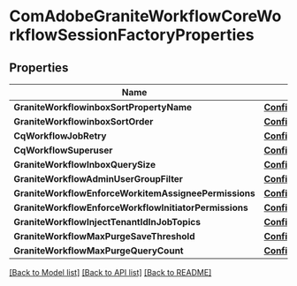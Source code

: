# ComAdobeGraniteWorkflowCoreWorkflowSessionFactoryProperties

## Properties
Name | Type | Description | Notes
------------ | ------------- | ------------- | -------------
**GraniteWorkflowinboxSortPropertyName** | [**ConfigNodePropertyDropDown**](configNodePropertyDropDown.md) |  | [optional] 
**GraniteWorkflowinboxSortOrder** | [**ConfigNodePropertyString**](configNodePropertyString.md) |  | [optional] 
**CqWorkflowJobRetry** | [**ConfigNodePropertyInteger**](configNodePropertyInteger.md) |  | [optional] 
**CqWorkflowSuperuser** | [**ConfigNodePropertyArray**](configNodePropertyArray.md) |  | [optional] 
**GraniteWorkflowInboxQuerySize** | [**ConfigNodePropertyInteger**](configNodePropertyInteger.md) |  | [optional] 
**GraniteWorkflowAdminUserGroupFilter** | [**ConfigNodePropertyBoolean**](configNodePropertyBoolean.md) |  | [optional] 
**GraniteWorkflowEnforceWorkitemAssigneePermissions** | [**ConfigNodePropertyBoolean**](configNodePropertyBoolean.md) |  | [optional] 
**GraniteWorkflowEnforceWorkflowInitiatorPermissions** | [**ConfigNodePropertyBoolean**](configNodePropertyBoolean.md) |  | [optional] 
**GraniteWorkflowInjectTenantIdInJobTopics** | [**ConfigNodePropertyBoolean**](configNodePropertyBoolean.md) |  | [optional] 
**GraniteWorkflowMaxPurgeSaveThreshold** | [**ConfigNodePropertyInteger**](configNodePropertyInteger.md) |  | [optional] 
**GraniteWorkflowMaxPurgeQueryCount** | [**ConfigNodePropertyInteger**](configNodePropertyInteger.md) |  | [optional] 

[[Back to Model list]](../README.md#documentation-for-models) [[Back to API list]](../README.md#documentation-for-api-endpoints) [[Back to README]](../README.md)


